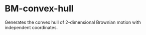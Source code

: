 # BM-convex-hull
Generates the convex hull of 2-dimensional Brownian motion with independent coordinates.
